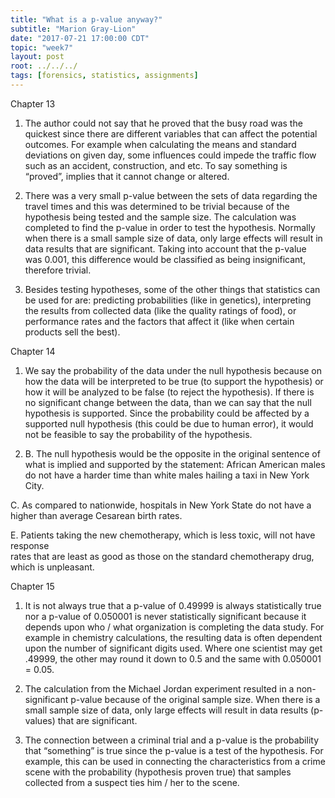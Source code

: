 ```yaml
---
title: "What is a p-value anyway?"
subtitle: "Marion Gray-Lion"
date: "2017-07-21 17:00:00 CDT"
topic: "week7"
layout: post
root: ../../../
tags: [forensics, statistics, assignments]
---
```

  
Chapter 13

1. The author could not say that he proved that the busy road was the quickest since there are different variables that can affect the potential outcomes. For example when calculating the means and standard deviations on given day, some influences could impede the traffic flow such as an accident, construction, and etc. To say something is “proved”, implies that it cannot change or altered.

2. There was a very small p-value between the sets of data regarding the travel times and this was determined to be trivial because of the hypothesis being tested and the sample size. The calculation was completed to find the p-value in order to test the hypothesis. Normally when there is a small sample size of data, only large effects will result in data results that are significant. Taking into account that the p-value was 0.001, this difference would be classified as being insignificant, therefore trivial.

3. Besides testing hypotheses, some of the other things that statistics can be used for are: predicting probabilities (like in genetics), interpreting the results from collected data (like the quality ratings of food), or performance rates and the factors that affect it (like when certain products sell the best).

Chapter 14

1. We say the probability of the data under the null hypothesis because on how the data will be interpreted to be true (to support the hypothesis) or how it will be analyzed to be false (to reject the hypothesis). If there is no significant change between the data, than we can say that the null hypothesis is supported. Since the probability could be affected by a supported null hypothesis (this could be due to human error), it would not be feasible to say the probability of the hypothesis.

2. B. The null hypothesis would be the opposite in the original sentence of what is implied and supported by the statement: African American males do not have a harder time than white males hailing a taxi in New York City.

C.   As compared to nationwide, hospitals in New York State do not have a higher than 
     average Cesarean birth rates.

E.   Patients taking the new chemotherapy, which is less toxic, will not have response  
     rates that are least as good as those on the standard chemotherapy drug, which is
     unpleasant.

Chapter 15

1. It is not always true that a p-value of 0.49999 is always statistically true nor a p-value of 0.050001 is never statistically significant because it depends upon who / what organization is completing the data study. For example in chemistry calculations, the resulting data is often dependent upon the number of significant digits used. Where one
scientist may get .49999, the other may round it down to 0.5 and the same with 0.050001 = 0.05.

2. The calculation from the Michael Jordan experiment resulted in a non-significant p-value
because of the original sample size. When there is a small sample size of data, only large effects will result in data results (p-values) that are significant.

3. The connection between a criminal trial and a p-value is the probability that “something” is true since the p-value is a test of the hypothesis. For example, this can be used in connecting the characteristics from a crime scene with the probability (hypothesis proven true) that samples collected from a suspect ties him / her to the scene.

